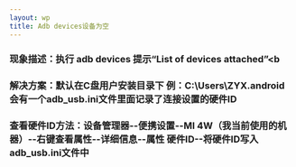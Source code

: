 ```yaml
---
layout: wp
title: Adb devices设备为空
---
```


### 现象描述：执行 adb devices 提示“List of devices attached”<b

### 解决方案：默认在C盘用户安装目录下 例：C:\Users\ZYX\.android会有一个adb_usb.ini文件里面记录了连接设置的硬件ID ###

###  查看硬件ID方法：设备管理器--便携设置--MI 4W（我当前使用的机器）--右键查看属性--详细信息--属性 硬件ID--将硬件ID写入adb_usb.ini文件中  ###

